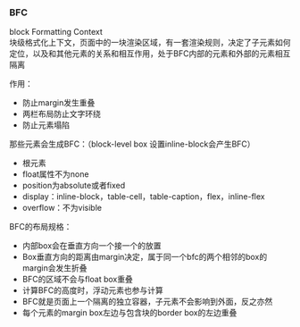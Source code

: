 ### BFC ###  

block Formatting Context  
块级格式化上下文，页面中的一块渲染区域，有一套渲染规则，决定了子元素如何定位，以及和其他元素的关系和相互作用，处于BFC内部的元素和外部的元素相互隔离  

作用：
+ 防止margin发生重叠
+ 两栏布局防止文字环绕
+ 防止元素塌陷

那些元素会生成BFC：（block-level box 设置inline-block会产生BFC）
+ 根元素
+ float属性不为none
+ position为absolute或者fixed
+ display：inline-block，table-cell，table-caption，flex，inline-flex
+ overflow：不为visible  

BFC的布局规格：
+ 内部box会在垂直方向一个接一个的放置
+ Box垂直方向的距离由margin决定，属于同一个bfc的两个相邻的box的margin会发生折叠
+ BFC的区域不会与float box重叠
+ 计算BFC的高度时，浮动元素也参与计算
+ BFC就是页面上一个隔离的独立容器，子元素不会影响到外面，反之亦然
+ 每个元素的margin box左边与包含块的border box的左边重叠